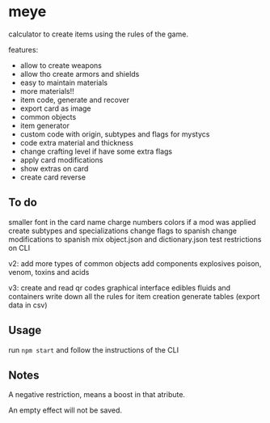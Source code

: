 # meye

calculator to create items using the rules of the game.

features:
- allow to create weapons
- allow tho create armors and shields
- easy to maintain materials
- more materials!!
- item code, generate and recover
- export card as image
- common objects
- item generator
- custom code with origin, subtypes and flags for mystycs 
- code extra material and thickness
- change crafting level if have some extra flags
- apply card modifications
- show extras on card
- create card reverse

## To do
smaller font in the card name
charge numbers colors if a mod was applied
create subtypes and specializations
change flags to spanish
change modifications to spanish
mix object.json and dictionary.json
test restrictions on CLI

v2:
add more types of common objects
add components
explosives
poison, venom, toxins and acids

v3:
create and read qr codes
graphical interface
edibles
fluids and containers
write down all the rules for item creation
generate tables (export data in csv)

## Usage

run `npm start` and follow the instructions of the CLI

## Notes

A negative restriction, means a boost in that atribute.

An empty effect will not be saved.